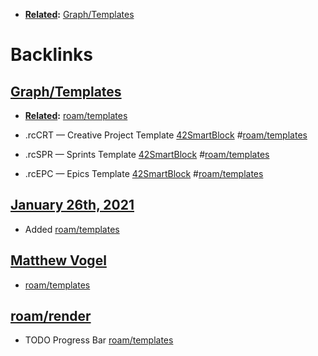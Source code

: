 - **[Related](<../Related.md>):** [Graph/Templates](<../Graph/Templates.md>)

# Backlinks
## [Graph/Templates](<Graph/Templates.md>)
- **[Related](<../Related.md>):** [roam/templates](<../roam/templates.md>)

- .rcCRT — Creative Project Template [42SmartBlock](<../42SmartBlock.md>) #[roam/templates](<../roam/templates.md>)

- .rcSPR — Sprints Template [42SmartBlock](<../42SmartBlock.md>) #[roam/templates](<../roam/templates.md>)

- .rcEPC — Epics Template [42SmartBlock](<../42SmartBlock.md>) #[roam/templates](<../roam/templates.md>)

## [January 26th, 2021](<January 26th, 2021.md>)
- Added [roam/templates](<../roam/templates.md>)

## [Matthew Vogel](<Matthew Vogel.md>)
- [roam/templates](<../roam/templates.md>)

## [roam/render](<roam/render.md>)
- TODO Progress Bar [roam/templates](<../roam/templates.md>)

